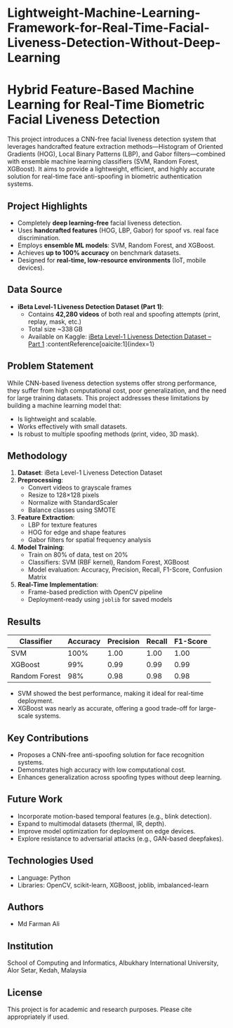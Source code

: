 # Lightweight-Machine-Learning-Framework-for-Real-Time-Facial-Liveness-Detection-Without-Deep-Learning
# Hybrid Feature-Based Machine Learning for Real-Time Biometric Facial Liveness Detection

This project introduces a CNN-free facial liveness detection system that leverages handcrafted feature extraction methods—Histogram of Oriented Gradients (HOG), Local Binary Patterns (LBP), and Gabor filters—combined with ensemble machine learning classifiers (SVM, Random Forest, XGBoost). It aims to provide a lightweight, efficient, and highly accurate solution for real-time face anti-spoofing in biometric authentication systems.

## Project Highlights
- Completely **deep learning-free** facial liveness detection.
- Uses **handcrafted features** (HOG, LBP, Gabor) for spoof vs. real face discrimination.
- Employs **ensemble ML models**: SVM, Random Forest, and XGBoost.
- Achieves **up to 100% accuracy** on benchmark datasets.
- Designed for **real-time, low-resource environments** (IoT, mobile devices).

## Data Source
- **iBeta Level-1 Liveness Detection Dataset (Part 1)**:  
  - Contains **42,280 videos** of both real and spoofing attempts (print, replay, mask, etc.)  
  - Total size ~338 GB  
  - Available on Kaggle: [iBeta Level-1 Liveness Detection Dataset – Part 1](https://www.kaggle.com/datasets/trainingdatapro/ibeta-level-1-liveness-detection-dataset-part-1) :contentReference[oaicite:1]{index=1}

## Problem Statement
While CNN-based liveness detection systems offer strong performance, they suffer from high computational cost, poor generalization, and the need for large training datasets. This project addresses these limitations by building a machine learning model that:
- Is lightweight and scalable.
- Works effectively with small datasets.
- Is robust to multiple spoofing methods (print, video, 3D mask).

## Methodology
1. **Dataset**: iBeta Level-1 Liveness Detection Dataset  
2. **Preprocessing**:
   - Convert videos to grayscale frames
   - Resize to 128×128 pixels
   - Normalize with StandardScaler
   - Balance classes using SMOTE
3. **Feature Extraction**:
   - LBP for texture features
   - HOG for edge and shape features
   - Gabor filters for spatial frequency analysis
4. **Model Training**:
   - Train on 80% of data, test on 20%
   - Classifiers: SVM (RBF kernel), Random Forest, XGBoost
   - Model evaluation: Accuracy, Precision, Recall, F1-Score, Confusion Matrix
5. **Real-Time Implementation**:
   - Frame-based prediction with OpenCV pipeline
   - Deployment-ready using `joblib` for saved models

## Results
| Classifier     | Accuracy | Precision | Recall | F1-Score |
|----------------|----------|-----------|--------|----------|
| SVM            | 100%     | 1.00      | 1.00   | 1.00     |
| XGBoost        | 99%      | 0.99      | 0.99   | 0.99     |
| Random Forest  | 98%      | 0.98      | 0.98   | 0.98     |

- SVM showed the best performance, making it ideal for real-time deployment.
- XGBoost was nearly as accurate, offering a good trade-off for large-scale systems.

## Key Contributions
- Proposes a CNN-free anti-spoofing solution for face recognition systems.
- Demonstrates high accuracy with low computational cost.
- Enhances generalization across spoofing types without deep learning.

## Future Work
- Incorporate motion-based temporal features (e.g., blink detection).
- Expand to multimodal datasets (thermal, IR, depth).
- Improve model optimization for deployment on edge devices.
- Explore resistance to adversarial attacks (e.g., GAN-based deepfakes).

## Technologies Used
- Language: Python
- Libraries: OpenCV, scikit-learn, XGBoost, joblib, imbalanced-learn

## Authors
- Md Farman Ali  

## Institution
School of Computing and Informatics, Albukhary International University, Alor Setar, Kedah, Malaysia

## License
This project is for academic and research purposes. Please cite appropriately if used.
